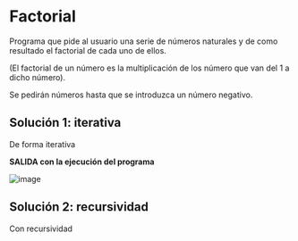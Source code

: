 # Factorial

Programa que pide al usuario una serie de números naturales y de como resultado el factorial de cada uno de ellos.

(El factorial de un número es la multiplicación de los número que van del 1 a dicho número). 

Se pedirán números hasta que se introduzca un número negativo.

## Solución 1: iterativa

De forma iterativa

**SALIDA con la ejecución del programa**

![image](https://user-images.githubusercontent.com/91023374/138676699-27d40e47-08f9-4b03-8053-9e2b0001fcba.png)

## Solución 2: recursividad

Con recursividad


